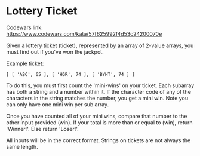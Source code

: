 # Lottery Ticket

Codewars link: https://www.codewars.com/kata/57f625992f4d53c24200070e

Given a lottery ticket (ticket), represented by an array of 2-value arrays, you must find out if you've won the jackpot.

Example ticket:

```
[ [ 'ABC', 65 ], [ 'HGR', 74 ], [ 'BYHT', 74 ] ]
```

To do this, you must first count the 'mini-wins' on your ticket. Each subarray has both a string and a number within it. If the character code of any of the characters in the string matches the number, you get a mini win. Note you can only have one mini win per sub array.

Once you have counted all of your mini wins, compare that number to the other input provided (win). If your total is more than or equal to (win), return 'Winner!'. Else return 'Loser!'.

All inputs will be in the correct format. Strings on tickets are not always the same length.

